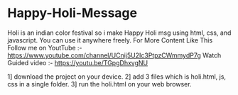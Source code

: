 # Happy-Holi-Message
Holi is an indian color festival so i make Happy Holi msg using html, css, and javascript. You can use it anywhere freely. For More Content Like This Follow me on YoutTube :- https://www.youtube.com/channel/UCnij5U2Ic3PtpzCWmmydP7g  Watch Guided video :- https://youtu.be/TGpgDhxvgNU

1] download the project on your device.
2] add 3 files which is holi.html, js, css in a single folder.
3] run the holi.html on your web browser.
